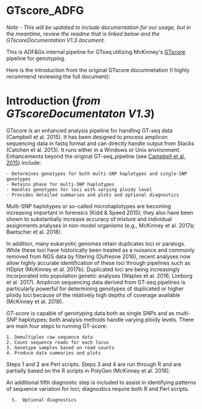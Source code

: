 # GTscore_ADFG
*Note - This will be updated to include documentation for our usage, but in the meantime, review the readme that is linked below and the GTscoreDocumentation V1.3 document.*

This is ADF&Gs internal pipeline for GTseq utilizing McKinney's [GTscore](https://github.com/gjmckinney/GTscore) pipeline for genotyping. 

Here is the introduction from the original GTscore documnetation (I highly recommend reviewing the full document):


# Introduction (*from GTscoreDocumentaton V1.3*)
GTscore is an enhanced analysis pipeline for handling GT-seq data (Campbell et al. 2015).  It has been designed to process amplicon sequencing data in fastq format and can directly handle output from Stacks (Catchen et al. 2013). It runs either in a Windows or Unix environment. Enhancements beyond the original GT-seq_pipeline (see [Campbell et al. 2015](https://github.com/GTseq/GTseq-Pipeline)) include:

    - Determines genotypes for both multi-SNP haplotypes and single-SNP genotypes
    - Retains phase for multi-SNP haplotypes
    - Handles genotypes for loci with varying ploidy level
    - Provides detailed summaries and plots and optional diagnostics

Multi-SNP haplotypes or so-called microhaplotypes are becoming increasing important in forensics (Kidd & Speed 2015); they also have been shown to substantially increase accuracy of mixture and individual assignments analyses in non-model organisms (e.g., McKinney et al. 2017a; Baetscher et al. 2018).   

In addition, many eukaryotic genomes retain duplicates loci or paralogs. While these loci have historically been treated as a nuisance and commonly removed from NGS data by filtering (Dufresne 2016), recent analyses now allow highly accurate identification of these loci through pipelines such as HDplot (McKinney et al. 2017b). Duplicated loci are being increasingly incorporated into population genetic analyses (Waples et al. 2016; Limborg et al. 2017). Amplicon sequencing data derived from GT-seq pipelines is particularly powerful for determining genotypes of duplicated or higher ploidy loci because of the relatively high depths of coverage available (McKinney et al. 2018).

*GT-score* is capable of genotyping data both as single SNPs and as multi-SNP haplotypes; both analysis methods handle varying ploidy levels. There are main four steps to running GT-score:

    1. Demultiplex raw sequence data
    2. Count sequence reads for each locus
    3. Genotype samples based on read counts
    4. Produce data summaries and plots
    
Steps 1 and 2 are Perl scripts. Steps 3 and 4 are run through R and are partially based on the R scripts in PolyGen (McKinney et al. 2018).

An additional fifth diagnostic step is included to assist in identifying patterns of sequence variation for loci; diagnostics require both R and Perl scripts.

      5.  Optional diagnostics



